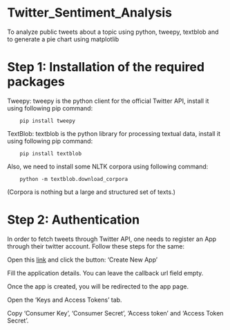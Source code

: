 # Twitter_Sentiment_Analysis
To analyze public tweets about a topic using python, tweepy, textblob and to generate a pie chart using matplotlib

# Step 1: Installation of the required packages

Tweepy: tweepy is the python client for the official Twitter API, install it using following pip command:
     
        pip install tweepy

TextBlob: textblob is the python library for processing textual data, install it using following pip command:

        pip install textblob

Also, we need to install some NLTK corpora using following command:

        python -m textblob.download_corpora

(Corpora is nothing but a large and structured set of texts.)

# Step 2: Authentication

In order to fetch tweets through Twitter API, one needs to register an App through their twitter account. Follow these steps for the same:

Open this [link](https://developer.twitter.com/en/apps) and click the button: ‘Create New App’

Fill the application details. You can leave the callback url field empty.

Once the app is created, you will be redirected to the app page.

Open the ‘Keys and Access Tokens’ tab.

Copy ‘Consumer Key’, ‘Consumer Secret’, ‘Access token’ and ‘Access Token Secret’.

